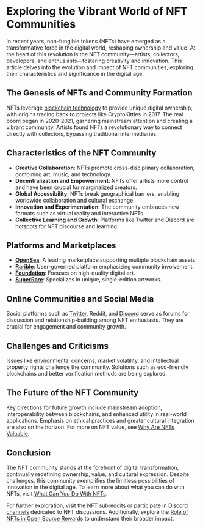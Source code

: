 # Exploring the Vibrant World of NFT Communities

In recent years, non-fungible tokens (NFTs) have emerged as a transformative force in the digital world, reshaping ownership and value. At the heart of this revolution is the NFT community—artists, collectors, developers, and enthusiasts—fostering creativity and innovation. This article delves into the evolution and impact of NFT communities, exploring their characteristics and significance in the digital age.

## The Genesis of NFTs and Community Formation

NFTs leverage [blockchain technology](https://www.license-token.com/wiki/what-is-blockchain) to provide unique digital ownership, with origins tracing back to projects like CryptoKitties in 2017. The real boom began in 2020-2021, garnering mainstream attention and creating a vibrant community. Artists found NFTs a revolutionary way to connect directly with collectors, bypassing traditional intermediaries.

## Characteristics of the NFT Community

- **Creative Collaboration**: NFTs promote cross-disciplinary collaboration, combining art, music, and technology.
- **Decentralization and Empowerment**: NFTs offer artists more control and have been crucial for marginalized creators.
- **Global Accessibility**: NFTs break geographical barriers, enabling worldwide collaboration and cultural exchange.
- **Innovation and Experimentation**: The community embraces new formats such as virtual reality and interactive NFTs.
- **Collective Learning and Growth**: Platforms like Twitter and Discord are hotspots for NFT discourse and learning.

## Platforms and Marketplaces

- **[OpenSea](https://opensea.io/)**: A leading marketplace supporting multiple blockchain assets.
- **[Rarible](https://rarible.com/)**: User-governed platform emphasizing community involvement.
- **[Foundation](https://foundation.app/)**: Focuses on high-quality digital art.
- **[SuperRare](https://superrare.com/)**: Specializes in unique, single-edition artworks.

## Online Communities and Social Media

Social platforms such as [Twitter](https://twitter.com/), Reddit, and [Discord](https://discord.com/) serve as forums for discussion and relationship-building among NFT enthusiasts. They are crucial for engagement and community growth.

## Challenges and Criticisms

Issues like [environmental concerns](https://www.license-token.com/wiki/nft-environmental-impact), market volatility, and intellectual property rights challenge the community. Solutions such as eco-friendly blockchains and better verification methods are being explored.

## The Future of the NFT Community

Key directions for future growth include mainstream adoption, interoperability between blockchains, and enhanced utility in real-world applications. Emphasis on ethical practices and greater cultural integration are also on the horizon. For more on NFT value, see [Why Are NFTs Valuable](https://www.license-token.com/wiki/why-are-nf-ts-valuable).

## Conclusion

The NFT community stands at the forefront of digital transformation, continually redefining ownership, value, and cultural expression. Despite challenges, this community exemplifies the limitless possibilities of innovation in the digital age. To learn more about what you can do with NFTs, visit [What Can You Do With NFTs](https://www.license-token.com/wiki/what-can-you-do-with-nf-ts).

For further exploration, visit the [NFT subreddits](https://www.reddit.com/r/NFT/) or participate in [Discord channels](https://discord.com/) dedicated to NFT discussions. Additionally, explore the [Role of NFTs in Open Source Rewards](https://www.license-token.com/wiki/the-role-of-nf-ts-in-open-source-rewards) to understand their broader impact.